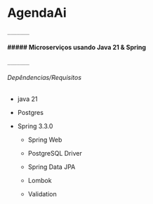 # AgendaAi

`_______`

#### ##### Microserviços usando Java 21 & Spring

`_______`

###### Depêndencias/Requisitos

- java 21

- Postgres

- Spring 3.3.0
  
  - Spring Web
  
  - PostgreSQL Driver
  
  - Spring Data JPA
  
  - Lombok
  
  - Validation


